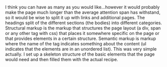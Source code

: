 I think you can have as many as you would like...however it would probably make the page much longer than the average attention span has withstand, so it would be wise to split it up with links and additional pages. The headings split of the different sections (the bodies) into different categories.
Structural markup is the markup that structures the page layout (a div, span or any other tag with css) that places it somewhere specific on the page or that provides elements in a certain structure. Semantic markup is markup where the name of the tag indicates something about the content (ul indicates that the elements are in an unordered list).
This was very simple actually. I set up a skeleton structure of the basic elements that the page would need and then filled them with the actual recipe.
